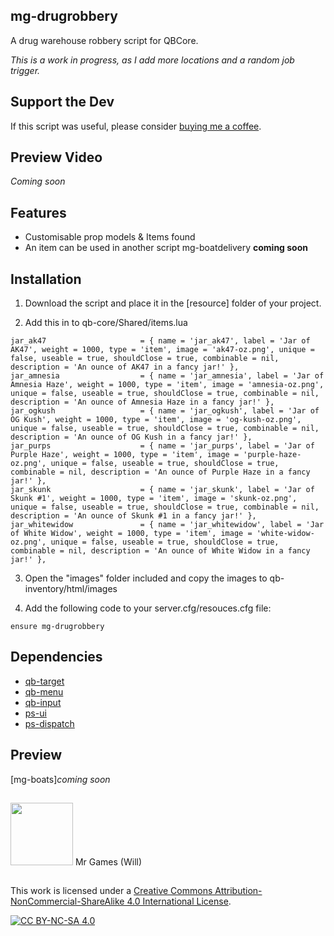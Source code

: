 ## mg-drugrobbery
A drug warehouse robbery script for QBCore. 

*This is a work in progress, as I add more locations and a random job trigger.*

## Support the Dev
If this script was useful, please consider <a href = "https://www.buymeacoffee.com/mrgamesdevelopment">buying me a coffee</a>.

## Preview Video
*Coming soon*
<!-- - [Video](https://youtu.be/TODO) -->

## Features
- Customisable prop models & Items found
- An item can be used in another script mg-boatdelivery **coming soon**

## Installation

1) Download the script and place it in the [resource] folder of your project.

2) Add this in to qb-core/Shared/items.lua
```
jar_ak47                     = { name = 'jar_ak47', label = 'Jar of AK47', weight = 1000, type = 'item', image = 'ak47-oz.png', unique = false, useable = true, shouldClose = true, combinable = nil, description = 'An ounce of AK47 in a fancy jar!' },
jar_amnesia                  = { name = 'jar_amnesia', label = 'Jar of Amnesia Haze', weight = 1000, type = 'item', image = 'amnesia-oz.png', unique = false, useable = true, shouldClose = true, combinable = nil, description = 'An ounce of Amnesia Haze in a fancy jar!' },
jar_ogkush                   = { name = 'jar_ogkush', label = 'Jar of OG Kush', weight = 1000, type = 'item', image = 'og-kush-oz.png', unique = false, useable = true, shouldClose = true, combinable = nil, description = 'An ounce of OG Kush in a fancy jar!' },
jar_purps                    = { name = 'jar_purps', label = 'Jar of Purple Haze', weight = 1000, type = 'item', image = 'purple-haze-oz.png', unique = false, useable = true, shouldClose = true, combinable = nil, description = 'An ounce of Purple Haze in a fancy jar!' },
jar_skunk                    = { name = 'jar_skunk', label = 'Jar of Skunk #1', weight = 1000, type = 'item', image = 'skunk-oz.png', unique = false, useable = true, shouldClose = true, combinable = nil, description = 'An ounce of Skunk #1 in a fancy jar!' },
jar_whitewidow               = { name = 'jar_whitewidow', label = 'Jar of White Widow', weight = 1000, type = 'item', image = 'white-widow-oz.png', unique = false, useable = true, shouldClose = true, combinable = nil, description = 'An ounce of White Widow in a fancy jar!' },
```
3) Open the "images" folder included and copy the images to qb-inventory/html/images

4) Add the following code to your server.cfg/resouces.cfg file:
```
ensure mg-drugrobbery
```

## Dependencies
* [qb-target](https://github.com/qbcore-framework/qb-target)
* [qb-menu](https://github.com/qbcore-framework/qb-menu)
* [qb-input](https://github.com/qbcore-framework/qb-input)
* [ps-ui](https://github.com/Project-Sloth/ps-ui)
* [ps-dispatch](https://github.com/Project-Sloth/ps-dispatch)

## Preview 
[mg-boats]*coming soon*

##
<img src="https://github.com/WJR1986/FiveM-Image-Pack/blob/main/professor.png" width="100" height="100"/>
Mr Games (Will)

## 
This work is licensed under a [Creative Commons Attribution-NonCommercial-ShareAlike 4.0 International License][cc-by-nc-sa].

[![CC BY-NC-SA 4.0][cc-by-nc-sa-image]][cc-by-nc-sa]

[cc-by-nc-sa]: http://creativecommons.org/licenses/by-nc-sa/4.0/
[cc-by-nc-sa-image]: https://licensebuttons.net/l/by-nc-sa/4.0/88x31.png
[cc-by-nc-sa-shield]: https://img.shields.io/badge/License-CC%20BY--NC--SA%204.0-lightgrey.svg